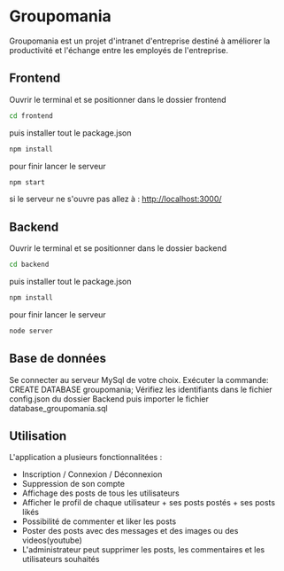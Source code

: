 # Groupomania

Groupomania est un projet d'intranet d'entreprise destiné à améliorer la productivité et l'échange entre les employés de l'entreprise.

## Frontend

Ouvrir le terminal et se positionner dans le dossier frontend

```bash
cd frontend
```

puis installer tout le package.json

```bash
npm install
```

pour finir lancer le serveur

```bash
npm start
```

si le serveur ne s'ouvre pas allez à :
[http://localhost:3000/](http://localhost:3000/)

## Backend

Ouvrir le terminal et se positionner dans le dossier backend

```bash
cd backend
```

puis installer tout le package.json

```bash
npm install
```

pour finir lancer le serveur

```bash
node server
```

## Base de données

Se connecter au serveur MySql de votre choix. Exécuter la commande: CREATE DATABASE groupomania; Vérifiez les identifiants dans le fichier config.json du dossier Backend puis importer le fichier database_groupomania.sql

## Utilisation

L'application a plusieurs fonctionnalitées :

- Inscription / Connexion / Déconnexion
- Suppression de son compte
- Affichage des posts de tous les utilisateurs
- Afficher le profil de chaque utilisateur + ses posts postés + ses posts likés
- Possibilité de commenter et liker les posts
- Poster des posts avec des messages et des images ou des videos(youtube)
- L'administrateur peut supprimer les posts, les commentaires et les utilisateurs souhaités
